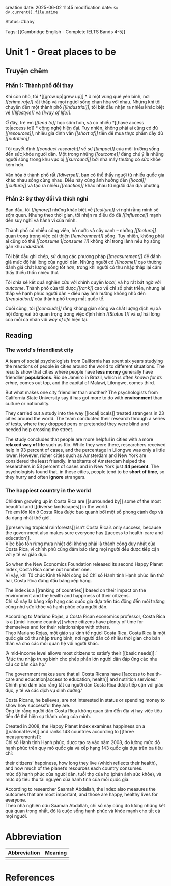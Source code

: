 creation date: 2025-06-02 11:45
modification date: `$= dv.current().file.mtime`

Status: #baby 

Tags: [[Cambridge English - Complete IELTS Bands 4-5]]

# Unit 1 - Great places to be
## Truyện chêm
### **Phần 1: Thành phố đổi thay**

Khi còn nhỏ, tôi *[[grow up|grew up]] * ở một vùng quê yên bình, nơi *[[crime rate]]* rất thấp và mọi người sống chan hòa với nhau. Nhưng khi tôi chuyển đến một thành phố *[[industrial]]*, tôi bắt đầu nhận ra nhiều khác biệt về *[[lifestyle]]* và *[[way of life]]*.

Ở đây, trẻ em *[[tend to]]* học sớm hơn, và có nhiều *[[have access to|access to]] * công nghệ hiện đại. Tuy nhiên, không phải ai cũng có đủ *[[resources]]*, nhiều gia đình vẫn *[[short of]]* tiền để mua thực phẩm đầy đủ *[[nutrition]]*.

Tôi quyết định *[[conduct research]]* về sự *[[impact]]* của môi trường sống đến sức khỏe người dân. Một trong những *[[outcome]]* đáng chú ý là những người sống trong khu vực bị *[[surround]]* bởi nhà máy thường có sức khỏe kém hơn.

Văn hóa ở thành phố rất *[[diverse]]*, bạn có thể thấy người từ nhiều quốc gia khác nhau sống cùng nhau. Điều này cũng ảnh hưởng đến *[[local]] [[culture]]* và tạo ra nhiều *[[reaction]]* khác nhau từ người dân địa phương.
### **Phần 2: Sự thay đổi và thích nghi**

Ban đầu, tôi *[[ignore]]* những khác biệt về *[[culture]]* vì nghĩ rằng mình sẽ sớm quen. Nhưng theo thời gian, tôi nhận ra điều đó đã *[[influence]]* mạnh đến suy nghĩ và hành vi của mình. 

Thành phố có nhiều công viên, hồ nước và cây xanh – những *[[feature]]* quan trọng trong việc cải thiện *[[environment]]* sống. Tuy nhiên, không phải ai cũng có thể *[[consume 1|consume 1]]* không khí trong lành nếu họ sống gần khu *industrial*.

Tôi bắt đầu ghi chép, sử dụng các phương pháp *[[measurement]]* để đánh giá mức độ hài lòng của người dân. Những người có *[[income]]* cao thường đánh giá chất lượng sống tốt hơn, trong khi người có thu nhập thấp lại cảm thấy thiếu thốn nhiều thứ.

Tôi chia sẻ kết quả nghiên cứu với chính quyền *local*, và họ rất bất ngờ với *outcome*. Thành phố của tôi được *[[rank]]* cao về chỉ số phát triển, nhưng lại thấp về hạnh phúc người dân – điều này ảnh hưởng không nhỏ đến *[[reputation]]* của thành phố trong mắt quốc tế.

Cuối cùng, tôi *[[conclude]]* rằng không gian sống và chất lượng dịch vụ xã hội đóng vai trò quan trọng trong việc định hình *[[Status 1]]* và sự hài lòng của mỗi cá nhân với *way of life* hiện tại.

## Reading
### The world's friendliest city

A team of social psychologists from California has spent six years studying the reactions of people in cities around the world to different situations. The results show that cities where people have **less money** generally have friendlier **populations**. Rio de Janeiro in Brazil, which is often *known for its crime*, comes out top, and the capital of Malawi, Lilongwe, comes third.

But what makes one city friendlier than another? The psychologists from California State University say it has got more to do with **environment** than culture or nationality.

They carried out a study into the way [[local|locals]]  treated strangers in 23 cities around the world. The team conducted their research through a series of tests, where they dropped pens or pretended they were blind and needed help crossing the street.

The study concludes that people are more helpful in cities with a more **relaxed way of life** such as Rio. While they were there, researchers received help in 93 percent of cases, and the percentage in Lilongwe was only a little lower. However, richer cities such as Amsterdam and New York are considered the least friendly. Inhabitants of Amsterdam helped the researchers in 53 percent of cases and in New York just **44 percent**. The psychologists found that, in these cities, people tend to be **short of time**, so they hurry and often **ignore** strangers.
### The happiest country in the world
Children growing up in Costa Rica are [[surrounded by]] some of the most beautiful and [[diverse landscapes]] in the world.  
Trẻ em lớn lên ở Costa Rica được bao quanh bởi một số phong cảnh đẹp và đa dạng nhất thế giới.

[[preserving tropical rainforests]] isn’t Costa Rica’s only success, because the government also makes sure everyone has [[access to health-care and education]].  
Việc bảo tồn rừng mưa nhiệt đới không phải là thành công duy nhất của Costa Rica, vì chính phủ cũng đảm bảo rằng mọi người đều được tiếp cận với y tế và giáo dục.

So when the New Economics Foundation released its second Happy Planet Index, Costa Rica came out number one.  
Vì vậy, khi Tổ chức Kinh tế Mới công bố Chỉ số Hành tinh Hạnh phúc lần thứ hai, Costa Rica đứng đầu bảng xếp hạng.

The index is a [[ranking of countries]] based on their impact on the environment and the health and happiness of their citizens.  
Chỉ số này là bảng xếp hạng các quốc gia dựa trên tác động đến môi trường cũng như sức khỏe và hạnh phúc của người dân.

According to Mariano Rojas, a Costa Rican economics professor, Costa Rica is a [[mid-income country]] where citizens have plenty of time for themselves and for their relationships with others.  
Theo Mariano Rojas, một giáo sư kinh tế người Costa Rica, Costa Rica là một quốc gia có thu nhập trung bình, nơi người dân có nhiều thời gian cho bản thân và cho các mối quan hệ với người khác.

‘A mid-income level allows most citizens to satisfy their [[basic needs]].’  
‘Mức thu nhập trung bình cho phép phần lớn người dân đáp ứng các nhu cầu cơ bản của họ.’

The government makes sure that all Costa Ricans have [[access to health-care and education|access to education, health]]  and nutrition services.’  
Chính phủ đảm bảo rằng tất cả người dân Costa Rica được tiếp cận với giáo dục, y tế và các dịch vụ dinh dưỡng.’

Costa Ricans, he believes, are not interested in status or spending money to show how successful they are.  
Ông tin rằng người dân Costa Rica không quan tâm đến địa vị hay việc tiêu tiền để thể hiện sự thành công của mình.

Created in 2008, the Happy Planet Index examines happiness on a [[national level]] and ranks 143 countries according to [[three measurements]]:  
Chỉ số Hành tinh Hạnh phúc, được tạo ra vào năm 2008, đo lường mức độ hạnh phúc trên quy mô quốc gia và xếp hạng 143 quốc gia dựa trên ba tiêu chí:

their citizens’ happiness, how long they live (which reflects their health), and how much of the planet’s resources each country consumes.  
mức độ hạnh phúc của người dân, tuổi thọ của họ (phản ánh sức khỏe), và mức độ tiêu thụ tài nguyên của hành tinh của mỗi quốc gia.

According to researcher Saamah Abdallah, the Index also measures the outcomes that are most important, and those are happy, healthy lives for everyone.  
Theo nhà nghiên cứu Saamah Abdallah, chỉ số này cũng đo lường những kết quả quan trọng nhất, đó là cuộc sống hạnh phúc và khỏe mạnh cho tất cả mọi người.


# Abbreviation

| Abbreviation | Meaning |
| ------------ | ------- |
|              |         |


# References